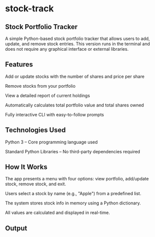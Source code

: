 # stock-track

## Stock Portfolio Tracker

  A simple Python-based stock portfolio tracker that allows users to add, update, and remove stock entries. This version runs in the terminal and does not require any graphical interface 
  or external libraries.

## Features

   Add or update stocks with the number of shares and price per share

   Remove stocks from your portfolio

   View a detailed report of current holdings

   Automatically calculates total portfolio value and total shares owned

   Fully interactive CLI with easy-to-follow prompts
 
 ## Technologies Used
  Python 3 – Core programming language used

  Standard Python Libraries – No third-party dependencies required

 ## How It Works
      
  The app presents a menu with four options: view portfolio, add/update stock, remove stock, and exit.

  Users select a stock by name (e.g., "Apple") from a predefined list.

  The system stores stock info in memory using a Python dictionary.

  All values are calculated and displayed in real-time.

## Output





